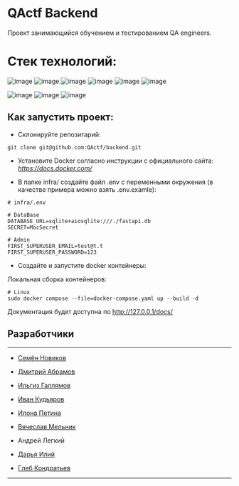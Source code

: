 # QActf Backend
Проект занимающийся обучением и тестированием QA engineers.


# Стек технологий:

![image](https://img.shields.io/badge/Python-FFD43B?style=for-the-badge&logo=python&logoColor=blue)
![image](https://img.shields.io/badge/Django-092E20?style=for-the-badge&logo=django&logoColor=green)
![image](https://img.shields.io/badge/PostgreSQL-316192?style=for-the-badge&logo=postgresql&logoColor=white)
![image](https://img.shields.io/badge/redis-CC0000.svg?&style=for-the-badge&logo=redis&logoColor=white)
![image](https://img.shields.io/badge/Nginx-009639?style=for-the-badge&logo=nginx&logoColor=white)
![image](https://img.shields.io/badge/Docker-2CA5E0?style=for-the-badge&logo=docker&logoColor=white)

![image](https://img.shields.io/badge/sql%20alchemy-grey?style=for-the-badge&logo=alchemy)
![image](https://img.shields.io/badge/alembic-7FFFD4?style=for-the-badge)
![image](https://img.shields.io/badge/pydantic-FF1493?style=for-the-badge&logo=pydantic)


## **Как запустить проект**:

- Склонируйте репозитарий:
```
git clone git@github.com:QActf/backend.git
```

- Установите Docker согласно инструкции с официального сайта: _https://docs.docker.com/_

- В папке infra/ создайте файл .env c переменными окружения (в качестве примера можно взять .env.examle):

```
# infra/.env

# DataBase
DATABASE_URL=sqlite+aiosqlite:///./fastapi.db
SECRET=MocSecret

# Admin
FIRST_SUPERUSER_EMAIL=test@t.t
FIRST_SUPERUSER_PASSWORD=123

```

* Создайте и запустите docker контейнеры:

Локальная сборка контейнеров:
```
# Linux
sudo docker compose --file=docker-compose.yaml up --build -d
```

Документация будет доступна по http://127.0.0.1/docs/

## Разработчики 

-----

 - [Семён Новиков](https://github.com/Sovraska)

 - [Дмитрий Абрамов](https://github.com/D-Abramoc)

 - [Ильгиз Галлямов](https://github.com/ilgiz-tat)

 - [Иван Кудьяров](https://github.com/LicrimoVor)

 - [Илона Петина](https://github.com/ilonka05)

 - [Вячеслав Мельник](https://github.com/dmsvalik)

 - Андрей Легкий

 - [Дарья Илий](https://github.com/DariaEaly)

 - [Глеб Кондратьев](https://github.com/gleb60)
----


